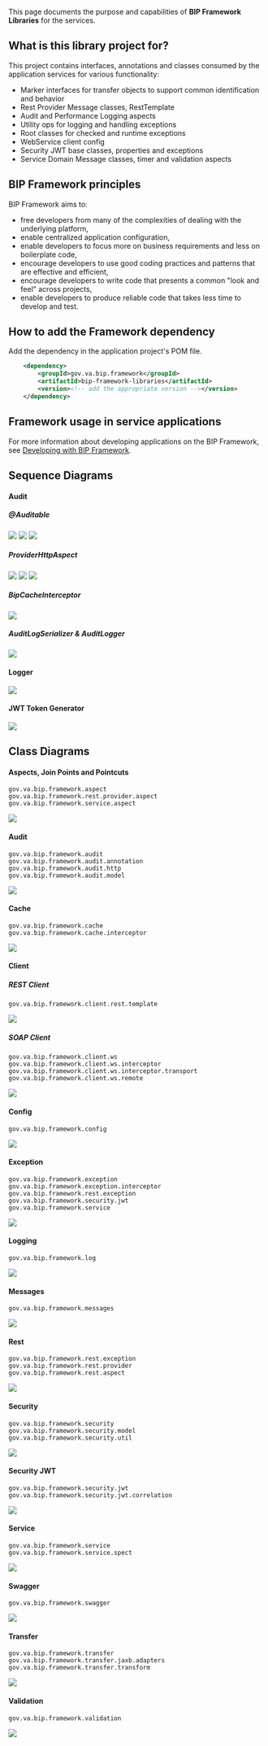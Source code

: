 This page documents the purpose and capabilities of **BIP Framework Libraries** for the services.

## What is this library project for? ##

This project contains interfaces, annotations and classes consumed by the application services for various functionality:
* Marker interfaces for transfer objects to support common identification and behavior
* Rest Provider Message classes, RestTemplate
* Audit and Performance Logging aspects
* Utility ops for logging and handling exceptions
* Root classes for checked and runtime exceptions
* WebService client config
* Security JWT base classes, properties and exceptions
* Service Domain Message classes, timer and validation aspects

## BIP Framework principles
BIP Framework aims to:
* free developers from many of the complexities of dealing with the underlying platform,
* enable centralized application configuration,
* enable developers to focus more on business requirements and less on boilerplate code,
* encourage developers to use good coding practices and patterns that are effective and efficient,
* encourage developers to write code that presents a common "look and feel" across projects,
* enable developers to produce reliable code that takes less time to develop and test.

## How to add the Framework dependency
Add the dependency in the application project's POM file.

```xml
    <dependency>
        <groupId>gov.va.bip.framework</groupId>
        <artifactId>bip-framework-libraries</artifactId>
        <version><!-- add the appropriate version --></version>
    </dependency>
```

## Framework usage in service applications

For more information about developing applications on the BIP Framework, see [Developing with BIP Framework](https://github.ec.va.gov/EPMO/bip-reference-person/tree/master/docs/developing-with-bip-framework.md).

## Sequence Diagrams

#### __Audit__

##### *@Auditable*
<img src="/images/sd-lib-audit-annotation-before.png">
<img src="/images/sd-lib-audit-annotation-afterreturning.png">
<img src="/images/sd-lib-audit-annotation-afterthrowing.png">

##### *ProviderHttpAspect*

<img src="/images/sd-lib-audit-providerhttpascpect-before.png">
<img src="/images/sd-lib-audit-providerhttpascpect-afterreturning.png">
<img src="/images/sd-lib-audit-providerhttpascpect-afterthrowing.png">

##### *BipCacheInterceptor*
<img src="/images/sd-lib-audit-cache.png">

##### *AuditLogSerializer & AuditLogger*
<img src="/images/sd-lib-audit-logserializer.png">

#### __Logger__
<img src="/images/sd-lib-log.png">

#### __JWT Token Generator__
<img src="/images/sd-lib-security-jwt-generator.png">

## Class Diagrams

#### __Aspects, Join Points and Pointcuts__
    gov.va.bip.framework.aspect
    gov.va.bip.framework.rest.provider.aspect
    gov.va.bip.framework.service.aspect
<img src="/images/cd-lib-aspect.png">

#### __Audit__
    gov.va.bip.framework.audit
    gov.va.bip.framework.audit.annotation
    gov.va.bip.framework.audit.http
    gov.va.bip.framework.audit.model
<img src="/images/cd-lib-audit.png">

#### __Cache__
    gov.va.bip.framework.cache
    gov.va.bip.framework.cache.interceptor
<img src="/images/cd-lib-cache.png">

#### __Client__
##### *REST Client*
    gov.va.bip.framework.client.rest.template
<img src="/images/cd-lib-client-rest.png">

##### *SOAP Client*
    gov.va.bip.framework.client.ws
    gov.va.bip.framework.client.ws.interceptor
    gov.va.bip.framework.client.ws.interceptor.transport
    gov.va.bip.framework.client.ws.remote
<img src="/images/cd-lib-client-ws.png">

#### __Config__
    gov.va.bip.framework.config
<img src="/images/cd-lib-config.png">

#### __Exception__
    gov.va.bip.framework.exception
    gov.va.bip.framework.exception.interceptor
    gov.va.bip.framework.rest.exception
    gov.va.bip.framework.security.jwt
    gov.va.bip.framework.service
<img src="/images/cd-lib-exception.png">

#### __Logging__
    gov.va.bip.framework.log
<img src="/images/cd-lib-log.png">

#### __Messages__
    gov.va.bip.framework.messages
<img src="/images/cd-lib-messages.png">

#### __Rest__
    gov.va.bip.framework.rest.exception
    gov.va.bip.framework.rest.provider
    gov.va.bip.framework.rest.aspect
<img src="/images/cd-lib-rest.png">

#### __Security__
    gov.va.bip.framework.security
    gov.va.bip.framework.security.model
    gov.va.bip.framework.security.util
<img src="/images/cd-lib-security.png">

#### __Security JWT__
    gov.va.bip.framework.security.jwt
    gov.va.bip.framework.security.jwt.correlation
<img src="/images/cd-lib-security-jwt.png">

#### __Service__
    gov.va.bip.framework.service
    gov.va.bip.framework.service.spect
<img src="/images/cd-lib-service.png">

#### __Swagger__
    gov.va.bip.framework.swagger
<img src="/images/cd-lib-swagger.png">

#### __Transfer__
    gov.va.bip.framework.transfer
    gov.va.bip.framework.transfer.jaxb.adapters
    gov.va.bip.framework.transfer.transform
<img src="/images/cd-lib-transfer.png">

#### __Validation__
    gov.va.bip.framework.validation
<img src="/images/cd-lib-validation.png">



